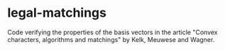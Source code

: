 # legal-matchings
Code verifying the properties of the basis vectors in the article "Convex characters, algorithms and matchings" by Kelk, Meuwese and Wagner.
